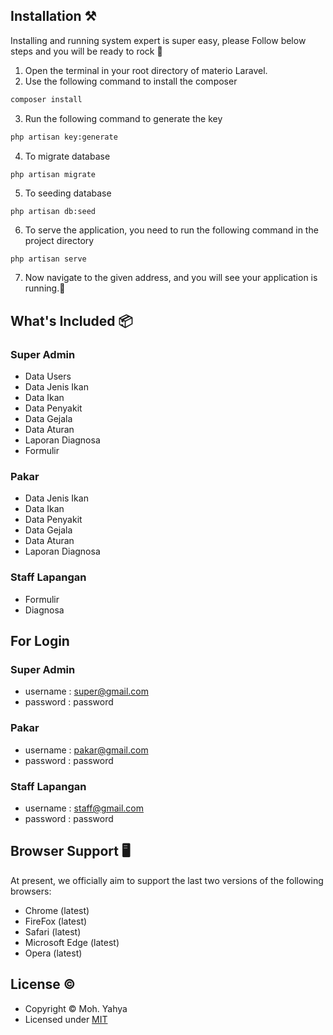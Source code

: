 ## Installation ⚒️

Installing and running system expert is super easy, please Follow below steps and you will be ready to rock 🤘

1. Open the terminal in your root directory of materio Laravel.
2. Use the following command to install the composer

```bash
composer install
```

3. Run the following command to generate the key

```bash
php artisan key:generate
```
4. To migrate database
```
php artisan migrate
```
5. To seeding database
```
php artisan db:seed
```
6. To serve the application, you need to run the following command in the project directory

```bash
php artisan serve
```
7. Now navigate to the given address, and you will see your application is running.🥳

## What's Included 📦
### Super Admin
- Data Users
- Data Jenis Ikan
- Data Ikan
- Data Penyakit
- Data Gejala
- Data Aturan
- Laporan Diagnosa
- Formulir
### Pakar
- Data Jenis Ikan
- Data Ikan
- Data Penyakit
- Data Gejala
- Data Aturan
- Laporan Diagnosa
### Staff Lapangan
- Formulir
- Diagnosa

## For Login
### Super Admin
- username : super@gmail.com
- password : password

### Pakar
- username : pakar@gmail.com
- password : password

### Staff Lapangan
- username : staff@gmail.com
- password : password


## Browser Support 🖥️

At present, we officially aim to support the last two versions of the following browsers:

- Chrome (latest)
- FireFox (latest)
- Safari (latest)
- Microsoft Edge (latest)
- Opera (latest)

## License ©

- Copyright © Moh. Yahya
- Licensed under [MIT](LICENSE)
